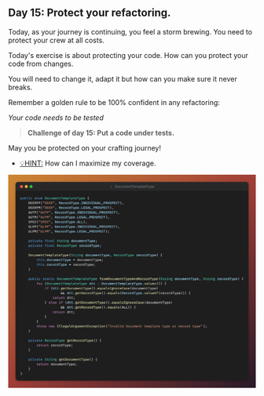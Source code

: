 ## Day 15: Protect your refactoring.

Today, as your journey is continuing, you feel a storm brewing.
You need to protect your crew at all costs.

Today's exercise is about protecting your code.
How can you protect your code from changes.

You will need to change it, adapt it but how can you make sure it
never breaks.

Remember a golden rule to be 100% confident in any refactoring:

_Your code needs to be tested_

> **Challenge of day 15: Put a code under tests.**

May you be protected on your crafting journey!

- <u>💡HINT:</u> How can I maximize my coverage.

![snippet of the day](snippet.png)